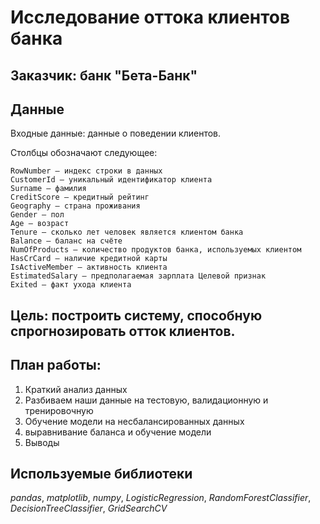 # Исследование оттока клиентов банка


## Заказчик: банк "Бета-Банк"

## Данные

Входные данные: данные о поведении клиентов.

Столбцы обозначают следующее:

    RowNumber — индекс строки в данных
    CustomerId — уникальный идентификатор клиента
    Surname — фамилия
    CreditScore — кредитный рейтинг
    Geography — страна проживания
    Gender — пол
    Age — возраст
    Tenure — сколько лет человек является клиентом банка
    Balance — баланс на счёте
    NumOfProducts — количество продуктов банка, используемых клиентом
    HasCrCard — наличие кредитной карты
    IsActiveMember — активность клиента
    EstimatedSalary — предполагаемая зарплата Целевой признак
    Exited — факт ухода клиента




## Цель: построить систему, способную спрогнозировать отток клиентов. 

## План работы: 

1. Краткий анализ данных
2. Разбиваем наши данные на тестовую, валидационную и тренировочную
3. Обучение модели на несбалансированных данных
4. выравнивание баланса и обучение модели
5. Выводы


## Используемые библиотеки
*pandas*, *matplotlib*, *numpy*, *LogisticRegression*, *RandomForestClassifier*, *DecisionTreeClassifier*, *GridSearchCV*
